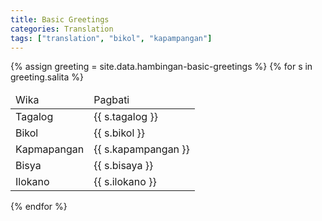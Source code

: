 ```yaml
---
title: Basic Greetings
categories: Translation
tags: ["translation", "bikol", "kapampangan"]
---
```


{% assign greeting = site.data.hambingan-basic-greetings %}
{% for s in greeting.salita  %}
<table>
<thead>
<td>Wika</td>
<td>Pagbati</td>
</thead>
<tr> 
    <td>Tagalog</td>
    <td>{{ s.tagalog }}</td>
</tr>
<tr>
    <td>Bikol</td>
    <td>{{ s.bikol }}</td>
</tr>
<tr>
    <td>Kapmapangan</td>
    <td>{{ s.kapampangan }}</td>
</tr>
<tr>
    <td>Bisya</td>
    <td>{{ s.bisaya }}</td>
</tr>
<tr>
    <td>Ilokano</td>
    <td>{{ s.ilokano }}</td>
</tr>
</table>
{% endfor %}



